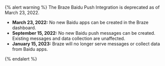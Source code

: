 {% alert warning %}
The Braze Baidu Push Integration is deprecated as of March 23, 2022.


* **March 23, 2022:** No new Baidu apps can be created in the Braze dashboard.
* **September 15, 2022:** No new Baidu push messages can be created. Existing messages and data collection are unaffected.
* **January 15, 2023:** Braze will no longer serve messages or collect data from Baidu apps.

{% endalert %}
